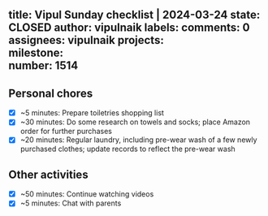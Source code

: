 title:	Vipul Sunday checklist | 2024-03-24
state:	CLOSED
author:	vipulnaik
labels:	
comments:	0
assignees:	vipulnaik
projects:	
milestone:	
number:	1514
--
## Personal chores

- [x] ~5 minutes: Prepare toiletries shopping list
- [x] ~30 minutes: Do some research on towels and socks; place Amazon order for further purchases
- [x] ~20 minutes: Regular laundry, including pre-wear wash of a few newly purchased clothes; update records to reflect the pre-wear wash

## Other activities

- [x] ~50 minutes: Continue watching videos
- [x] ~5 minutes: Chat with parents 
